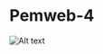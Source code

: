 # Pemweb-4


<img
  src="/Pemweb-4/Tugas-PHP/Desain Web.png"
  alt="Alt text"
  title="Optional title"
  style="display: inline-block; margin: 0 auto; max-width: 300px">
